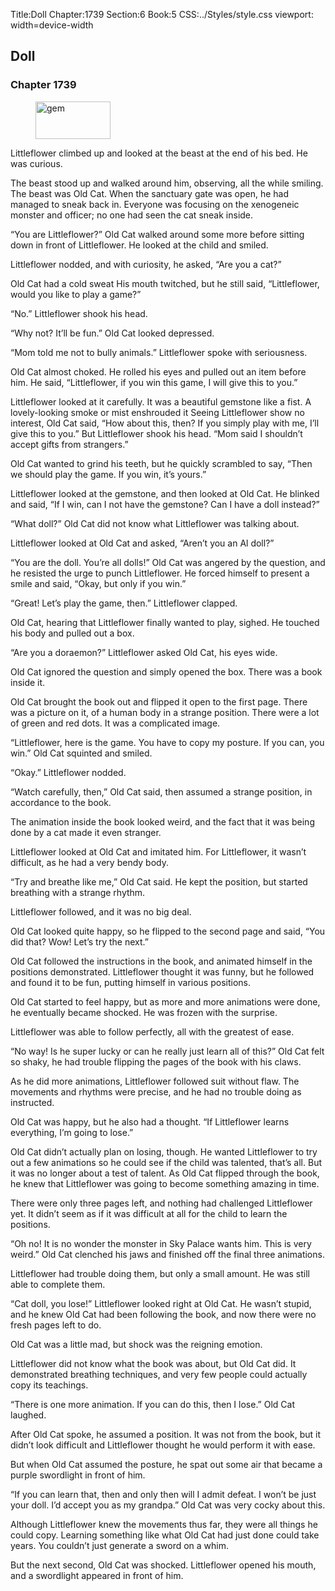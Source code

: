 Title:Doll 
Chapter:1739 
Section:6 
Book:5 
CSS:../Styles/style.css 
viewport: width=device-width
  
## Doll
### Chapter 1739
  
<figure>
	<img src="../Images/gem.gif" alt="gem" id="gem" width="120" height="60" />
</figure>
  

  
Littleflower climbed up and looked at the beast at the end of his bed. He was curious.

The beast stood up and walked around him, observing, all the while smiling. The beast was Old Cat. When the sanctuary gate was open, he had managed to sneak back in. Everyone was focusing on the xenogeneic monster and officer; no one had seen the cat sneak inside.

“You are Littleflower?” Old Cat walked around some more before sitting down in front of Littleflower. He looked at the child and smiled.

Littleflower nodded, and with curiosity, he asked, “Are you a cat?”

Old Cat had a cold sweat His mouth twitched, but he still said, “Littleflower, would you like to play a game?”

“No.” Littleflower shook his head.

“Why not? It’ll be fun.” Old Cat looked depressed.

“Mom told me not to bully animals.” Littleflower spoke with seriousness.

Old Cat almost choked. He rolled his eyes and pulled out an item before him. He said, “Littleflower, if you win this game, I will give this to you.”

Littleflower looked at it carefully. It was a beautiful gemstone like a fist. A lovely-looking smoke or mist enshrouded it Seeing Littleflower show no interest, Old Cat said, “How about this, then? If you simply play with me, I’ll give this to you.” But Littleflower shook his head. “Mom said I shouldn’t accept gifts from strangers.”

Old Cat wanted to grind his teeth, but he quickly scrambled to say, “Then we should play the game. If you win, it’s yours.”

Littleflower looked at the gemstone, and then looked at Old Cat. He blinked and said, “If I win, can I not have the gemstone? Can I have a doll instead?”

“What doll?” Old Cat did not know what Littleflower was talking about.

Littleflower looked at Old Cat and asked, “Aren’t you an Al doll?”

“You are the doll. You’re all dolls!” Old Cat was angered by the question, and he resisted the urge to punch Littleflower. He forced himself to present a smile and said, “Okay, but only if you win.”

“Great! Let’s play the game, then.” Littleflower clapped.

Old Cat, hearing that Littleflower finally wanted to play, sighed. He touched his body and pulled out a box.

“Are you a doraemon?” Littleflower asked Old Cat, his eyes wide.

Old Cat ignored the question and simply opened the box. There was a book inside it.

Old Cat brought the book out and flipped it open to the first page. There was a picture on it, of a human body in a strange position. There were a lot of green and red dots. It was a complicated image.

“Littleflower, here is the game. You have to copy my posture. If you can, you win.” Old Cat squinted and smiled.

“Okay.” Littleflower nodded.

“Watch carefully, then,” Old Cat said, then assumed a strange position, in accordance to the book.

The animation inside the book looked weird, and the fact that it was being done by a cat made it even stranger.

Littleflower looked at Old Cat and imitated him. For Littleflower, it wasn’t difficult, as he had a very bendy body.

“Try and breathe like me,” Old Cat said. He kept the position, but started breathing with a strange rhythm.

Littleflower followed, and it was no big deal.

Old Cat looked quite happy, so he flipped to the second page and said, “You did that? Wow! Let’s try the next.”

Old Cat followed the instructions in the book, and animated himself in the positions demonstrated. Littleflower thought it was funny, but he followed and found it to be fun, putting himself in various positions.

Old Cat started to feel happy, but as more and more animations were done, he eventually became shocked. He was frozen with the surprise.

Littleflower was able to follow perfectly, all with the greatest of ease.

“No way! Is he super lucky or can he really just learn all of this?” Old Cat felt so shaky, he had trouble flipping the pages of the book with his claws.

As he did more animations, Littleflower followed suit without flaw. The movements and rhythms were precise, and he had no trouble doing as instructed.

Old Cat was happy, but he also had a thought. “If Littleflower learns everything, I’m going to lose.”

Old Cat didn’t actually plan on losing, though. He wanted Littleflower to try out a few animations so he could see if the child was talented, that’s all. But it was no longer about a test of talent. As Old Cat flipped through the book, he knew that Littleflower was going to become something amazing in time.

There were only three pages left, and nothing had challenged Littleflower yet. It didn’t seem as if it was difficult at all for the child to learn the positions.

“Oh no! It is no wonder the monster in Sky Palace wants him. This is very weird.” Old Cat clenched his jaws and finished off the final three animations.

Littleflower had trouble doing them, but only a small amount. He was still able to complete them.

“Cat doll, you lose!” Littleflower looked right at Old Cat. He wasn’t stupid, and he knew Old Cat had been following the book, and now there were no fresh pages left to do.

Old Cat was a little mad, but shock was the reigning emotion.

Littleflower did not know what the book was about, but Old Cat did. It demonstrated breathing techniques, and very few people could actually copy its teachings.

“There is one more animation. If you can do this, then I lose.” Old Cat laughed.

After Old Cat spoke, he assumed a position. It was not from the book, but it didn’t look difficult and Littleflower thought he would perform it with ease.

But when Old Cat assumed the posture, he spat out some air that became a purple swordlight in front of him.

“If you can learn that, then and only then will I admit defeat. I won’t be just your doll. I’d accept you as my grandpa.” Old Cat was very cocky about this.

Although Littleflower knew the movements thus far, they were all things he could copy. Learning something like what Old Cat had just done could take years. You couldn’t just generate a sword on a whim.

But the next second, Old Cat was shocked. Littleflower opened his mouth, and a swordlight appeared in front of him.